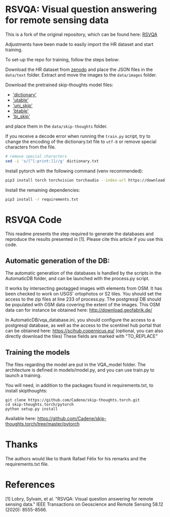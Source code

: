 # RSVQA: Visual question answering for remote sensing data

This is a fork of the original repository, which can be found here: [RSVQA](https://github.com/syvlo/RSVQA)

Adjustments have been made to easily import the HR dataset and start training.

To set-up the repo for training, follow the steps below:

Download the HR dataset from [zenodo](https://zenodo.org/record/6344367) and place the JSON files in the `data/text` folder.
Extract and move the images to the `data/images` folder.

Download the pretrained skip-thoughts model files:


- ['dictionary']('http://www.cs.toronto.edu/~rkiros/models/dictionary.txt')
- ['utable']('http://www.cs.toronto.edu/~rkiros/models/utable.npy')
- ['uni_skip']('http://www.cs.toronto.edu/~rkiros/models/uni_skip.npz')
- ['btable']('http://www.cs.toronto.edu/~rkiros/models/btable.npy')
- ['bi_skip']('http://www.cs.toronto.edu/~rkiros/models/bi_skip.npz')

and place them in the `data/skip-thoughts` folder.

If you receive a decode error when running the `train.py` script, try to change the encoding of the dictionary.txt file to `utf-8` or remove special characters from the file.

```bash
# remove special characters
sed -i 's/[^[:print:]]//g' dictionary.txt
```

Install pytorch with the following command (venv recommended):

```bash
pip3 install torch torchvision torchaudio --index-url https://download.pytorch.org/whl/cu121 # or cu118
```

Install the remaining dependencies:

```bash
pip3 install -r requirements.txt
```
    

# RSVQA Code
This readme presents the step required to generate the databases and reproduce the results presented in [1]. Please cite this article if you use this code.

## Automatic generation of the DB:
The automatic generation of the databases is handled by the scripts in the AutomaticDB folder, and can be launched with the process.py script.

It works by intersecting geotagged images with elements from OSM.
It has been checked to work on USGS' ortophotos or S2 tiles.
You should set the access to the zip files at line 233 of process.py.
The postgresql DB should be populated with OSM data covering the extent of the images. This OSM data can for instance be obtained here: http://download.geofabrik.de/

In AutomaticDB/vqa_database.ini, you should configure the access to a postgresql database, as well as the access to the scentinel hub portal that can be obtained here: https://scihub.copernicus.eu/ (optional, you can also directly download the tiles)
These fields are marked with "TO_REPLACE"

## Training the models
The files regarding the model are put in the VQA_model folder.
The architecture is defined in models/model.py, and you can use train.py to launch a training.

You will need, in addition to the packages found in requirements.txt, to install skipthoughts:

    git clone https://github.com/Cadene/skip-thoughts.torch.git
    cd skip-thoughts.torch/pytorch
    python setup.py install

Available here:
https://github.com/Cadene/skip-thoughts.torch/tree/master/pytorch


# Thanks
The authors would like to thank Rafael Félix for his remarks and the requirements.txt file.

# References
[1] Lobry, Sylvain, et al. "RSVQA: Visual question answering for remote sensing data." IEEE Transactions on Geoscience and Remote Sensing 58.12 (2020): 8555-8566.